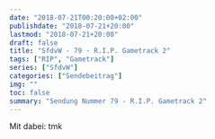 ```yaml
---
date: "2018-07-21T00:20:00+02:00"
publishdate: "2018-07-21+20:00"
lastmod: "2018-07-21+20:00"
draft: false
title: "SfdvW - 79 - R.I.P. Gametrack 2"
tags: ["RIP", "Gametrack"]
series: ["SfdvW"]
categories: ["Sendebeitrag"]
img: ""
toc: false
summary: "Sendung Nummer 79 - R.I.P. Gametrack 2"
---
```

Mit dabei: tmk


<div id="example"></div>
<script src="https://cdn.podlove.org/web-player/embed.js"></script>

<script>
  podlovePlayer('#example', '/blog/sfdvw79.json');
</script>

